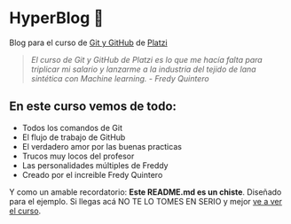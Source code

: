 # HyperBlog 💚

Blog para el curso de [Git y GitHub](https://platzi.com/cursos/git-github/) de [Platzi](https://platzi.com/home)

> *El curso de Git y GitHub de Platzi es lo que me hacía falta para triplicar mi salario y lanzarme a la industria del tejido de lana sintética con Machine learning.*
> *- Fredy Quintero*

## En este curso vemos de todo:

* Todos los comandos de Git
* El flujo de trabajo de GitHub
* El verdadero amor por las buenas practicas
* Trucos muy locos del profesor
* Las personalidades múltiples de Freddy
* Creado por el increible Fredy Quintero

Y como un amable recordatorio: **Este README.md es un chiste**. Diseñado para el ejemplo. Si llegas acá NO TE LO TOMES EN SERIO y mejor [ve a ver el curso](https://platzi.com/cursos/git-github/).
